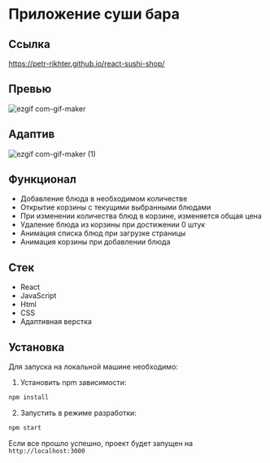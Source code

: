 # Приложение суши бара

## Ссылка

https://petr-rikhter.github.io/react-sushi-shop/

## Превью

![ezgif com-gif-maker](https://user-images.githubusercontent.com/105044705/203847905-eeb39957-e2d0-4c9f-8397-1fcab3f8d7b7.gif)

## Адаптив

![ezgif com-gif-maker (1)](https://user-images.githubusercontent.com/105044705/203848171-e3553394-d2a1-42e5-8bd5-c2997dcd113f.gif)

## Функционал

- Добавление блюда в необходимом количестве
- Открытие корзины с текущими выбранными блюдами
- При изменении количества блюд в корзине, изменяется общая цена
- Удаление блюда из корзины при достижении 0 штук
- Анимация списка блюд при загрузке страницы
- Анимация корзины при добавлении блюда 

## Стек

- React
- JavaScript
- Html
- CSS
- Адаптивная верстка

## Установка

Для запуска на локальной машине необходимо:</br>

1. Установить npm зависимости:</br>

```sh
npm install
```

2. Запустить в режиме разработки:</br>

```sh
npm start
```

Если все прошло успешно, проект будет запущен на `http://localhost:3000`
